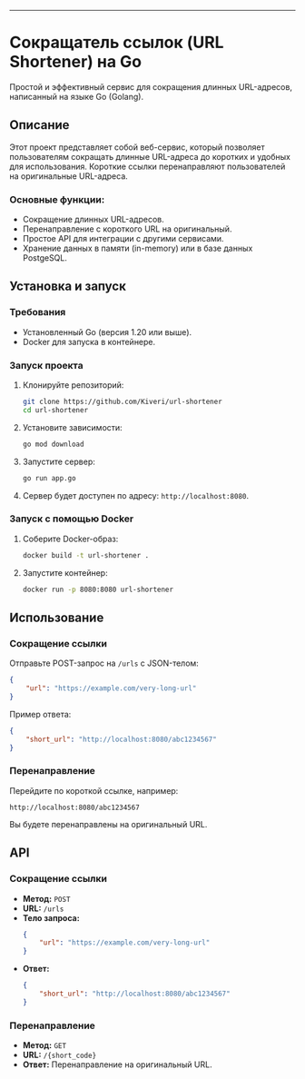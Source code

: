 
---
# Сокращатель ссылок (URL Shortener) на Go

Простой и эффективный сервис для сокращения длинных URL-адресов, написанный на языке Go (Golang).

## Описание

Этот проект представляет собой веб-сервис, который позволяет пользователям сокращать длинные URL-адреса до коротких и удобных для использования. Короткие ссылки перенаправляют пользователей на оригинальные URL-адреса.

### Основные функции:
- Сокращение длинных URL-адресов.
- Перенаправление с короткого URL на оригинальный.
- Простое API для интеграции с другими сервисами.
- Хранение данных в памяти (in-memory) или в базе данных PostgeSQL.

## Установка и запуск

### Требования
- Установленный Go (версия 1.20 или выше).
- Docker для запуска в контейнере.

### Запуск проекта

1. Клонируйте репозиторий:
   ```bash
   git clone https://github.com/Kiveri/url-shortener
   cd url-shortener
   ```

2. Установите зависимости:
   ```bash
   go mod download
   ```

3. Запустите сервер:
   ```bash
   go run app.go
   ```

4. Сервер будет доступен по адресу: `http://localhost:8080`.

### Запуск с помощью Docker
1. Соберите Docker-образ:
   ```bash
   docker build -t url-shortener .
   ```

2. Запустите контейнер:
   ```bash
   docker run -p 8080:8080 url-shortener
   ```

## Использование

### Сокращение ссылки
Отправьте POST-запрос на `/urls` с JSON-телом:
```json
{
    "url": "https://example.com/very-long-url"
}
```

Пример ответа:
```json
{
    "short_url": "http://localhost:8080/abc1234567"
}
```

### Перенаправление
Перейдите по короткой ссылке, например:
```
http://localhost:8080/abc1234567
```
Вы будете перенаправлены на оригинальный URL.

## API

### Сокращение ссылки
- **Метод:** `POST`
- **URL:** `/urls`
- **Тело запроса:**
  ```json
  {
      "url": "https://example.com/very-long-url"
  }
  ```
- **Ответ:**
  ```json
  {
      "short_url": "http://localhost:8080/abc1234567"
  }
  ```

### Перенаправление
- **Метод:** `GET`
- **URL:** `/{short_code}`
- **Ответ:** Перенаправление на оригинальный URL.
